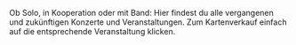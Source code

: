 Ob Solo, in Kooperation oder mit Band: Hier findest du alle vergangenen und zukünftigen Konzerte und Veranstaltungen. 
Zum Kartenverkauf einfach auf die entsprechende Veranstaltung klicken.
